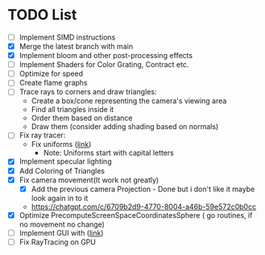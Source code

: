 
# TODO List

- [ ] Implement SIMD instructions
- [X] Merge the latest branch with main
- [X] Implement bloom and other post-processing effects
- [ ] Implement Shaders for Color Grating, Contract etc.
- [ ] Optimize for speed
- [ ] Create flame graphs
- [ ] Trace rays to corners and draw triangles:
  - Create a box/cone representing the camera's viewing area
  - Find all triangles inside it
  - Order them based on distance
  - Draw them (consider adding shading based on normals)
- [ ] Fix ray tracer:
  - Fix uniforms ([link](https://github.com/tinne26/kage-desk/blob/main/docs/tutorials/intro/06_uniforms.md))
    - Note: Uniforms start with capital letters
- [X] Implement specular lighting
- [X] Add Coloring of Triangles
- [X] Fix camera movement(It work not greatly)
  - [X] Add the previous camera Projection - Done but i don't like it maybe look again in to it
  - <https://chatgpt.com/c/6709b2d9-4770-8004-a46b-59e572c0b0cc>
- [X] Optimize  PrecomputeScreenSpaceCoordinatesSphere ( go routines, if no movement no change)
- [ ] Implement GUI with ([link](https://github.com/zeozeozeo/ebitengine-microui-go))
- [ ] Fix RayTracing on GPU
